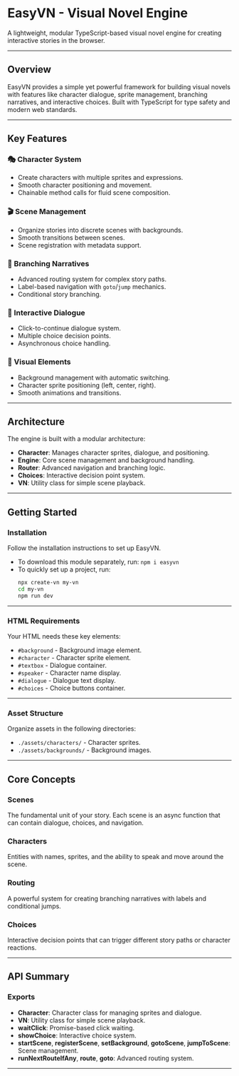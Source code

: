 # EasyVN - Visual Novel Engine

A lightweight, modular TypeScript-based visual novel engine for creating interactive stories in the browser.

---

## Overview

EasyVN provides a simple yet powerful framework for building visual novels with features like character dialogue, sprite management, branching narratives, and interactive choices. Built with TypeScript for type safety and modern web standards.

---

## Key Features

### 🎭 Character System
- Create characters with multiple sprites and expressions.
- Smooth character positioning and movement.
- Chainable method calls for fluid scene composition.

### 🎬 Scene Management
- Organize stories into discrete scenes with backgrounds.
- Smooth transitions between scenes.
- Scene registration with metadata support.

### 🔀 Branching Narratives
- Advanced routing system for complex story paths.
- Label-based navigation with `goto`/`jump` mechanics.
- Conditional story branching.

### 💬 Interactive Dialogue
- Click-to-continue dialogue system.
- Multiple choice decision points.
- Asynchronous choice handling.

### 🎨 Visual Elements
- Background management with automatic switching.
- Character sprite positioning (left, center, right).
- Smooth animations and transitions.

---

## Architecture

The engine is built with a modular architecture:

- **Character**: Manages character sprites, dialogue, and positioning.
- **Engine**: Core scene management and background handling.
- **Router**: Advanced navigation and branching logic.
- **Choices**: Interactive decision point system.
- **VN**: Utility class for simple scene playback.

---

## Getting Started

### Installation
Follow the installation instructions to set up EasyVN.

- To download this module separately, run: `npm i easyvn`
- To quickly set up a project, run:
  ```bash
  npx create-vn my-vn
  cd my-vn
  npm run dev
  ```


---

### HTML Requirements

Your HTML needs these key elements:

- `#background` - Background image element.
- `#character` - Character sprite element.
- `#textbox` - Dialogue container.
- `#speaker` - Character name display.
- `#dialogue` - Dialogue text display.
- `#choices` - Choice buttons container.

---

### Asset Structure

Organize assets in the following directories:

- `./assets/characters/` - Character sprites.
- `./assets/backgrounds/` - Background images.

---

## Core Concepts

### Scenes
The fundamental unit of your story. Each scene is an async function that can contain dialogue, choices, and navigation.

### Characters
Entities with names, sprites, and the ability to speak and move around the scene.

### Routing
A powerful system for creating branching narratives with labels and conditional jumps.

### Choices
Interactive decision points that can trigger different story paths or character reactions.

---

## API Summary

### Exports
- **Character**: Character class for managing sprites and dialogue.
- **VN**: Utility class for simple scene playback.
- **waitClick**: Promise-based click waiting.
- **showChoice**: Interactive choice system.
- **startScene**, **registerScene**, **setBackground**, **gotoScene**, **jumpToScene**: Scene management.
- **runNextRouteIfAny**, **route**, **goto**: Advanced routing system.

---